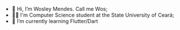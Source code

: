 - 👋 Hi, I’m Wosley Mendes. Call me Wos;
- :man_student: I'm Computer Science student at the State University of Ceará;
- 🌱 I’m currently learning Flutter/Dart

<!---
WosMendes/WosMendes is a ✨ special ✨ repository because its `README.md` (this file) appears on your GitHub profile.
You can click the Preview link to take a look at your changes.
--->
